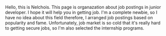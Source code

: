 Hello, this is Nelchois.
This page is organazation about job postings in junior developer.
I hope it will help you in getting job.
I'm a complete newbie, so I have no idea about this field therefore, I arranged job postings based on popularity and fame. 
Unfortunately, job market is so cold that it's really hard to getting secure jobs, so I'm also selected the internship programs.